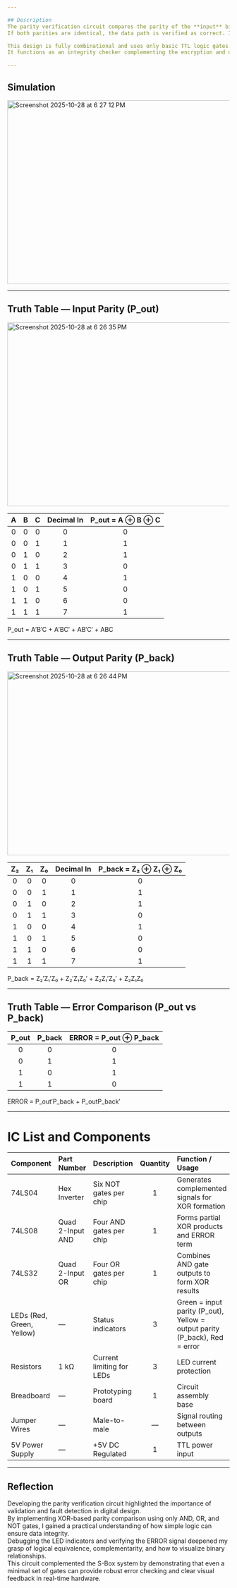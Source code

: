 ```yaml
---

## Description  
The parity verification circuit compares the parity of the **input** bits (A, B, C) from the forward S-Box with the parity of the **output** bits (Z₂, Z₁, Z₀) from the inverse S-Box.  
If both parities are identical, the data path is verified as correct. If they differ, the circuit outputs a logic 1 on the **ERROR** line, signaling a transmission or logic fault.  

This design is fully combinational and uses only basic TTL logic gates.  
It functions as an integrity checker complementing the encryption and decryption stages implemented in Circuit 1.

---
```

## Simulation

<img width="1021" height="417" alt="Screenshot 2025-10-28 at 6 27 12 PM" src="https://github.com/user-attachments/assets/82f1a6a4-d97f-443a-ab0e-d9b32676a651" />

---

## Truth Table — Input Parity (P_out)
<img width="614" height="417" alt="Screenshot 2025-10-28 at 6 26 35 PM" src="https://github.com/user-attachments/assets/6dcd2df5-6f79-4877-b666-9ae45f9d42eb" />

| A | B | C | Decimal In | P_out = A ⊕ B ⊕ C |
|:-:|:-:|:-:|:-----------:|:----------------:|
| 0 | 0 | 0 | 0 | 0 |
| 0 | 0 | 1 | 1 | 1 |
| 0 | 1 | 0 | 2 | 1 |
| 0 | 1 | 1 | 3 | 0 |
| 1 | 0 | 0 | 4 | 1 |
| 1 | 0 | 1 | 5 | 0 |
| 1 | 1 | 0 | 6 | 0 |
| 1 | 1 | 1 | 7 | 1 |

P_out  = A′B′C + A′BC′ + AB′C′ + ABC

---

## Truth Table — Output Parity (P_back)
<img width="614" height="417" alt="Screenshot 2025-10-28 at 6 26 44 PM" src="https://github.com/user-attachments/assets/fdf81655-8ec3-4929-8ef9-8b11b3d137b2" />

| Z₂ | Z₁ | Z₀ | Decimal In | P_back = Z₂ ⊕ Z₁ ⊕ Z₀ |
|:-:|:-:|:-:|:-----------:|:----------------:|
| 0 | 0 | 0 | 0 | 0 |
| 0 | 0 | 1 | 1 | 1 |
| 0 | 1 | 0 | 2 | 1 |
| 0 | 1 | 1 | 3 | 0 |
| 1 | 0 | 0 | 4 | 1 |
| 1 | 0 | 1 | 5 | 0 |
| 1 | 1 | 0 | 6 | 0 |
| 1 | 1 | 1 | 7 | 1 |


P_back = Z₂′Z₁′Z₀ + Z₂′Z₁Z₀′ + Z₂Z₁′Z₀′ + Z₂Z₁Z₀

---

## Truth Table — Error Comparison (P_out vs P_back)

| P_out | P_back | ERROR = P_out ⊕ P_back |
|:-----:|:------:|:----------------------:|
| 0 | 0 | 0 |
| 0 | 1 | 1 |
| 1 | 0 | 1 |
| 1 | 1 | 0 |

ERROR  = P_out′P_back + P_outP_back′

---
# IC List and Components   

| Component | Part Number | Description | Quantity | Function / Usage |
|:-----------|:-------------|:-------------|:----------:|:-----------------|
| 74LS04 | Hex Inverter | Six NOT gates per chip | 1 | Generates complemented signals for XOR formation |
| 74LS08 | Quad 2-Input AND | Four AND gates per chip | 1 | Forms partial XOR products and ERROR term |
| 74LS32 | Quad 2-Input OR | Four OR gates per chip | 1 | Combines AND gate outputs to form XOR results |
| LEDs (Red, Green, Yellow) | — | Status indicators | 3 | Green = input parity (P_out), Yellow = output parity (P_back), Red = error |
| Resistors | 1 kΩ | Current limiting for LEDs | 3 | LED current protection |
| Breadboard | — | Prototyping board | 1 | Circuit assembly base |
| Jumper Wires | — | Male-to-male | — | Signal routing between outputs |
| 5V Power Supply | — | +5V DC Regulated | 1 | TTL power input |

---
## Reflection

Developing the parity verification circuit highlighted the importance of validation and fault detection in digital design.  
By implementing XOR-based parity comparison using only AND, OR, and NOT gates, I gained a practical understanding of how simple logic can ensure data integrity.  
Debugging the LED indicators and verifying the ERROR signal deepened my grasp of logical equivalence, complementarity, and how to visualize binary relationships.  
This circuit complemented the S-Box system by demonstrating that even a minimal set of gates can provide robust error checking and clear visual feedback in real-time hardware.

